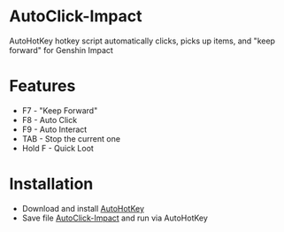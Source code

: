 # AutoClick-Impact
AutoHotKey hotkey script automatically clicks, picks up items, and "keep forward" for Genshin Impact
# Features
- F7 - "Keep Forward"
- F8 - Auto Click
- F9 - Auto Interact
- TAB - Stop the current one
- Hold F - Quick Loot
# Installation
- Download and install [AutoHotKey](https://www.autohotkey.com/)
- Save file [AutoClick-Impact](https://raw.githubusercontent.com/CleveTok3125/AutoClick-Impact/main/AutoClick-Impact.ahk) and run via AutoHotKey
